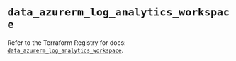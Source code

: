 # `data_azurerm_log_analytics_workspace`

Refer to the Terraform Registry for docs: [`data_azurerm_log_analytics_workspace`](https://registry.terraform.io/providers/hashicorp/azurerm/4.21.1/docs/data-sources/log_analytics_workspace).
